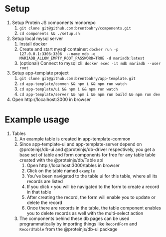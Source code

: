 # Setup

1. Setup Protein JS components monorepo
    1. `git clone git@github.com:brentbahry/components.git`
    2. `cd components && ./setup.sh`
2. Setup local mysql server
    1. Install docker
    2. Create and start mysql container: `docker run -p 127.0.0.1:3306:3306  --name mdb -e MARIADB_ALLOW_EMPTY_ROOT_PASSWORD=TRUE -d mariadb:latest`
    3. (optional) Connect to mysql cli: `docker exec -it mdb mariadb --user root`
3. Setup app-template project
    1. `git clone git@github.com:brentbahry/app-template.git`
    2. `cd app-template/common && npm i && npm run watch`
    3. `cd app-template/ui && npm i && npm run watch`
    4. `cd app-template/server && npm i && npm run build && npm run dev`
4. Open http://localhost:3000 in browser

# Example usage

1. Tables
    1. An example table is created in app-template-common
    2. Since app-template-ui and app-template-server depend on @proteinjs/db-ui and @proteinjs/db-driver respectively, you get a base set of table and form components for free for any table table created with the @proteinjs/db/Table api
        1. Open http://localhost:3000/tables in browser
        2. Click on the table named `example`
        3. You've been navigated to the table ui for this table, where all its records are listed
        4. If you click `+` you will be navigated to the form to create a record in that table
        5. After creating the record, the form will enable you to update or delete the record
        6. Once there are records in the table, the table component enables you to delete records as well with the multi-select action
    3. The components behind these db pages can be used programmatically by importing things like `RecordForm` and `RecordTable` from the @proteinjs/db-ui package